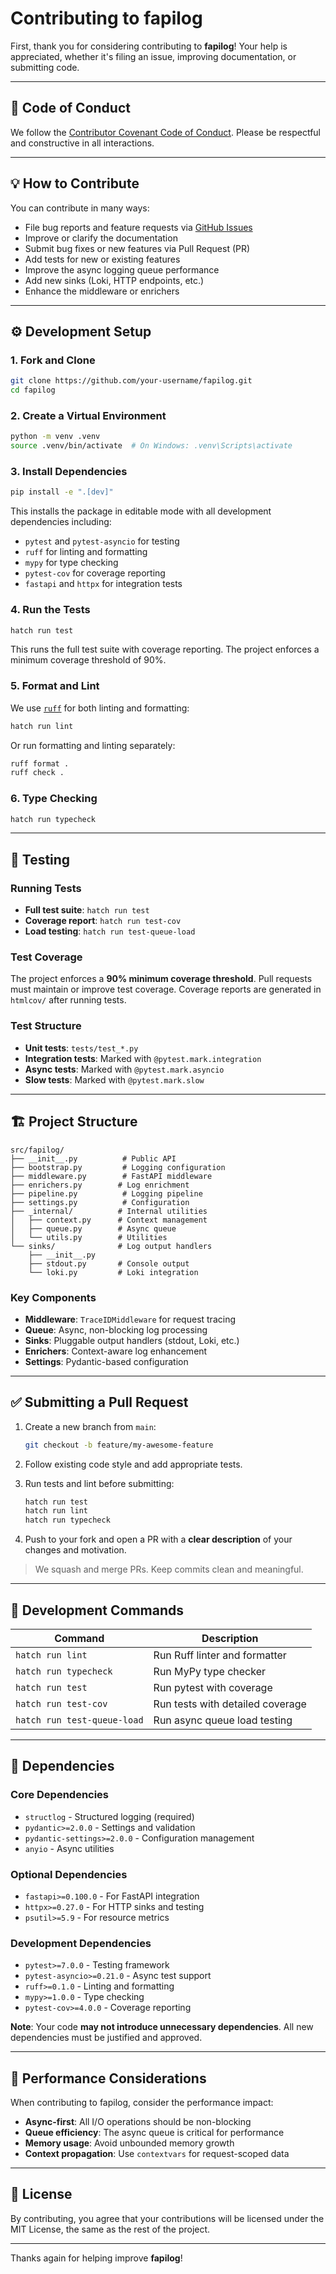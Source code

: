 # Contributing to fapilog

First, thank you for considering contributing to **fapilog**! Your help is appreciated, whether it's filing an issue, improving documentation, or submitting code.

---

## 📜 Code of Conduct

We follow the [Contributor Covenant Code of Conduct](https://www.contributor-covenant.org/version/2/1/code_of_conduct/). Please be respectful and constructive in all interactions.

---

## 💡 How to Contribute

You can contribute in many ways:

- File bug reports and feature requests via [GitHub Issues](https://github.com/fapilog/fapilog/issues)
- Improve or clarify the documentation
- Submit bug fixes or new features via Pull Request (PR)
- Add tests for new or existing features
- Improve the async logging queue performance
- Add new sinks (Loki, HTTP endpoints, etc.)
- Enhance the middleware or enrichers

---

## ⚙️ Development Setup

### 1. Fork and Clone

```bash
git clone https://github.com/your-username/fapilog.git
cd fapilog
```

### 2. Create a Virtual Environment

```bash
python -m venv .venv
source .venv/bin/activate  # On Windows: .venv\Scripts\activate
```

### 3. Install Dependencies

```bash
pip install -e ".[dev]"
```

This installs the package in editable mode with all development dependencies including:

- `pytest` and `pytest-asyncio` for testing
- `ruff` for linting and formatting
- `mypy` for type checking
- `pytest-cov` for coverage reporting
- `fastapi` and `httpx` for integration tests

### 4. Run the Tests

```bash
hatch run test
```

This runs the full test suite with coverage reporting. The project enforces a minimum coverage threshold of 90%.

### 5. Format and Lint

We use [`ruff`](https://docs.astral.sh/ruff/) for both linting and formatting:

```bash
hatch run lint
```

Or run formatting and linting separately:

```bash
ruff format .
ruff check .
```

### 6. Type Checking

```bash
hatch run typecheck
```

---

## 🧪 Testing

### Running Tests

- **Full test suite**: `hatch run test`
- **Coverage report**: `hatch run test-cov`
- **Load testing**: `hatch run test-queue-load`

### Test Coverage

The project enforces a **90% minimum coverage threshold**. Pull requests must maintain or improve test coverage. Coverage reports are generated in `htmlcov/` after running tests.

### Test Structure

- **Unit tests**: `tests/test_*.py`
- **Integration tests**: Marked with `@pytest.mark.integration`
- **Async tests**: Marked with `@pytest.mark.asyncio`
- **Slow tests**: Marked with `@pytest.mark.slow`

---

## 🏗️ Project Structure

```
src/fapilog/
├── __init__.py          # Public API
├── bootstrap.py         # Logging configuration
├── middleware.py        # FastAPI middleware
├── enrichers.py        # Log enrichment
├── pipeline.py          # Logging pipeline
├── settings.py          # Configuration
├── _internal/          # Internal utilities
│   ├── context.py      # Context management
│   ├── queue.py        # Async queue
│   └── utils.py        # Utilities
└── sinks/              # Log output handlers
    ├── __init__.py
    ├── stdout.py       # Console output
    └── loki.py         # Loki integration
```

### Key Components

- **Middleware**: `TraceIDMiddleware` for request tracing
- **Queue**: Async, non-blocking log processing
- **Sinks**: Pluggable output handlers (stdout, Loki, etc.)
- **Enrichers**: Context-aware log enhancement
- **Settings**: Pydantic-based configuration

---

## ✅ Submitting a Pull Request

1. Create a new branch from `main`:

   ```bash
   git checkout -b feature/my-awesome-feature
   ```

2. Follow existing code style and add appropriate tests.

3. Run tests and lint before submitting:

   ```bash
   hatch run test
   hatch run lint
   hatch run typecheck
   ```

4. Push to your fork and open a PR with a **clear description** of your changes and motivation.

> We squash and merge PRs. Keep commits clean and meaningful.

---

## 🔧 Development Commands

| Command                     | Description                      |
| --------------------------- | -------------------------------- |
| `hatch run lint`            | Run Ruff linter and formatter    |
| `hatch run typecheck`       | Run MyPy type checker            |
| `hatch run test`            | Run pytest with coverage         |
| `hatch run test-cov`        | Run tests with detailed coverage |
| `hatch run test-queue-load` | Run async queue load testing     |

---

## 🧱 Dependencies

### Core Dependencies

- `structlog` - Structured logging (required)
- `pydantic>=2.0.0` - Settings and validation
- `pydantic-settings>=2.0.0` - Configuration management
- `anyio` - Async utilities

### Optional Dependencies

- `fastapi>=0.100.0` - For FastAPI integration
- `httpx>=0.27.0` - For HTTP sinks and testing
- `psutil>=5.9` - For resource metrics

### Development Dependencies

- `pytest>=7.0.0` - Testing framework
- `pytest-asyncio>=0.21.0` - Async test support
- `ruff>=0.1.0` - Linting and formatting
- `mypy>=1.0.0` - Type checking
- `pytest-cov>=4.0.0` - Coverage reporting

**Note**: Your code **may not introduce unnecessary dependencies**. All new dependencies must be justified and approved.

---

## 🚀 Performance Considerations

When contributing to fapilog, consider the performance impact:

- **Async-first**: All I/O operations should be non-blocking
- **Queue efficiency**: The async queue is critical for performance
- **Memory usage**: Avoid unbounded memory growth
- **Context propagation**: Use `contextvars` for request-scoped data

---

## 📝 License

By contributing, you agree that your contributions will be licensed under the MIT License, the same as the rest of the project.

---

Thanks again for helping improve **fapilog**!
